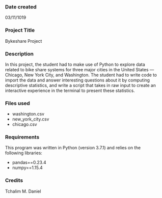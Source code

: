 ### Date created
03/11/1019

### Project Title
Bykeshare Project

### Description
In this project, the student had to make use of Python to explore data related to bike share systems for three major cities in the United States — Chicago, New York City, and Washington. The student had to write code to import the data and answer interesting questions about it by computing descriptive statistics, and  write a script that takes in raw input to create an interactive experience in the terminal to present these statistics.

### Files used
* washington.csv
* new_york_city.csv
* chicago.csv

### Requirements
This program was written in Python (version 3.7.1) and relies on the following libraries:

* pandas==0.23.4
* numpy==1.15.4

### Credits
Tchalim M. Daniel

